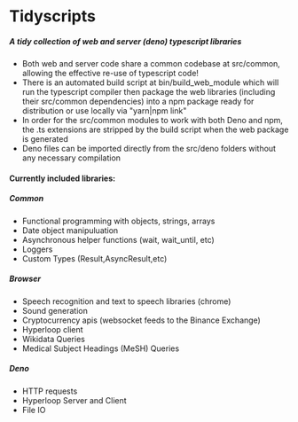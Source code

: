 # Tidyscripts
##### A tidy collection of web and server (deno) typescript libraries 

- Both web and server code share a common codebase at src/common, allowing the effective re-use of typescript code! 
- There is an automated build script at bin/build_web_module which will run the typescript compiler then package the web libraries (including their src/common dependencies) into a npm package ready for distribution or use locally via "yarn|npm link"
- In order for the src/common modules to work with both Deno and npm, the .ts extensions are stripped by the build script when the web package is generated 
- Deno files can be imported directly from the src/deno folders without any necessary compilation 

#### Currently included libraries: 

##### Common
- Functional programming with objects, strings, arrays 
- Date object manipuluation 
- Asynchronous helper functions (wait, wait_until, etc) 
- Loggers
- Custom Types (Result,AsyncResult,etc)

##### Browser
- Speech recognition and text to speech libraries (chrome) 
- Sound generation 
- Cryptocurrency apis (websocket feeds to the Binance Exchange) 
- Hyperloop client 
- Wikidata Queries 
- Medical Subject Headings (MeSH) Queries 

##### Deno 
- HTTP requests
- Hyperloop Server and Client 
- File IO 

